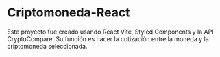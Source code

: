 # Criptomoneda-React
Este proyecto fue creado usando React Vite, Styled Components y la API CryptoCompare.
Su función es hacer la cotización entre la moneda y la criptomoneda seleccionada.
